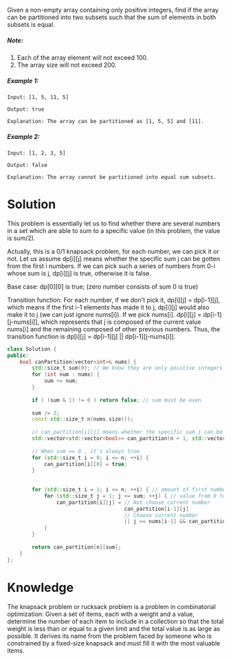 Given a non-empty array containing only positive integers, find if the array can be partitioned into two subsets such that the sum of elements in both subsets is equal.

##### Note:

1. Each of the array element will not exceed 100.
2. The array size will not exceed 200.

##### Example 1:

```
Input: [1, 5, 11, 5]

Output: true

Explanation: The array can be partitioned as [1, 5, 5] and [11].
```

##### Example 2:

```
Input: [1, 2, 3, 5]

Output: false

Explanation: The array cannot be partitioned into equal sum subsets.
```

# Solution

This problem is essentially let us to find whether there are several numbers in a set which are able to sum to a specific value (in this problem, the value is sum/2).

Actually, this is a 0/1 knapsack problem, for each number, we can pick it or not. Let us assume dp[i][j] means whether the specific sum j can be gotten from the first i numbers. If we can pick such a series of numbers from 0-i whose sum is j, dp[i][j] is true, otherwise it is false.

Base case: dp[0][0] is true; (zero number consists of sum 0 is true)

Transition function: For each number, if we don't pick it, dp[i][j] = dp[i-1][j], which means if the first i-1 elements has made it to j, dp[i][j] would also make it to j (we can just ignore nums[i]). If we pick nums[i]. dp[i][j] = dp[i-1][j-nums[i]], which represents that j is composed of the current value nums[i] and the remaining composed of other previous numbers. Thus, the transition function is dp[i][j] = dp[i-1][j] || dp[i-1][j-nums[i]].

```cpp
class Solution {
public:
    bool canPartition(vector<int>& nums) {
        std::size_t sum(0); // We know they are only positive integers
        for (int num : nums) {
            sum += num;
        }
        
        if ( (sum & 1) != 0 ) return false; // sum must be even
        
        sum /= 2;
        const std::size_t n(nums.size());
        
        // can_partition[i][j] means whether the specific sum j can be gotten from the first i numbers
        std::vector<std::vector<bool>> can_partition(n + 1, std::vector<bool>(sum + 1, false));
        
        // When sum == 0 , it's always true
        for (std::size_t i = 0; i <= n; ++i) {
            can_partition[i][0] = true;
        }
        
        
        for (std::size_t i = 1; i <= n; ++i) { // amount of first numbers in nums 
            for (std::size_t j = 1; j <= sum; ++j) { // value from 0 to sum
                can_partition[i][j] = // Not choose current number
                                      can_partition[i-1][j] 
                                      // Choose current number
                                      || j >= nums[i-1] && can_partition[i - 1][j - nums[i - 1]];
            }
        }
        
        return can_partition[n][sum];
    }
};
```

# Knowledge

The knapsack problem or rucksack problem is a problem in combinatorial optimization: Given a set of items, each with a weight and a value, determine the number of each item to include in a collection so that the total weight is less than or equal to a given limit and the total value is as large as possible. It derives its name from the problem faced by someone who is constrained by a fixed-size knapsack and must fill it with the most valuable items.

